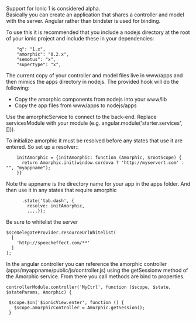 Support for Ionic 1 is considered alpha.  
Basically you can create an application that shares a controller and model with the server. 
Angular rather than bindster is used for binding.

To use this it is recommended that you include a nodejs directory at the root of your ionic project
and include these in your dependencies:

        "q": "1.x",
        "amorphic": "0.2.x",
        "semotus": "x",
        "supertype": "x",

The current copy of your controller and model files live in www/apps and then mimics the apps directory in nodejs.
The provided hook will do the following:

* Copy the amorphic components from nodejs into your www/lib
* Copy the app files from www/apps to nodejs/apps

Use the amorphicService to connect to the back-end.  Replace servicesModule with your module (e.g. angular.module('starter.services', [])).

To initialize amorphic it must be resolved before any states that use it are entered.  So set up a resolver::

        initAmorphic = {initAmorphic: function (Amorphic, $rootScope) {
          return Amorphic.init(window.cordova ? 'http://myservert.com' : "", "myappname");
        }}
        
Note the appname is the directory name for your app in the apps folder. And then use it in any states that require amorphic
        
          .state('tab.dash', {
            resolve: initAmorphic,
            ....});

Be sure to whitelist the server

    $sceDelegateProvider.resourceUrlWhitelist(
      [
        'http://speecheffect.com/**'
      ]
    );

In the angular controller you can reference the amorphic controller (apps/myappname/public/js/controller.js) 
using the getSessionw method of the Amorphic service.  From there you call methods are bind to properties.

    controllerModule.controller('MyCtrl', function ($scope, $state, $stateParams, Amorphic) {
 
     $scope.$on('$ionicView.enter', function () {
       $scope.amorphicController = Amorphic.getSession();
     }
